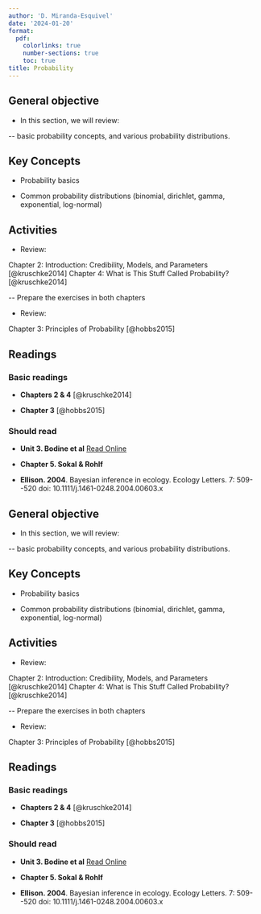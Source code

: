 ```yaml
---
author: 'D. Miranda-Esquivel'
date: '2024-01-20'
format:
  pdf:
    colorlinks: true
    number-sections: true
    toc: true
title: Probability
---
```


General objective
-----------------

-   In this section, we will review:

-- basic probability concepts, and various probability distributions.

Key Concepts
------------

-   Probability basics

-   Common probability distributions (binomial, dirichlet, gamma, exponential, log-normal)

Activities
----------

-   Review:

Chapter 2: Introduction: Credibility, Models, and Parameters [@kruschke2014] Chapter 4: What is This Stuff Called Probability? [@kruschke2014]

-- Prepare the exercises in both chapters

-   Review:

Chapter 3: Principles of Probability [@hobbs2015]

Readings
--------

### Basic readings

-   **Chapters 2 & 4** [@kruschke2014]

-   **Chapter 3** [@hobbs2015]

### Should read

-   **Unit 3. Bodine et al** [Read Online](https://drive.google.com/file/d/1jtas7BKn0ZcJlQ3iobF8ReJ2Wc1BQJZd/view?usp=drive_link)

-   **Chapter 5. Sokal & Rohlf**

-   **Ellison. 2004**. Bayesian inference in ecology. Ecology Letters. 7: 509--520 doi: 10.1111/j.1461-0248.2004.00603.x

General objective
-----------------

-   In this section, we will review:

-- basic probability concepts, and various probability distributions.

Key Concepts
------------

-   Probability basics

-   Common probability distributions (binomial, dirichlet, gamma, exponential, log-normal)

Activities
----------

-   Review:

Chapter 2: Introduction: Credibility, Models, and Parameters [@kruschke2014] Chapter 4: What is This Stuff Called Probability? [@kruschke2014]

-- Prepare the exercises in both chapters

-   Review:

Chapter 3: Principles of Probability [@hobbs2015]

Readings
--------

### Basic readings

-   **Chapters 2 & 4** [@kruschke2014]

-   **Chapter 3** [@hobbs2015]

### Should read

-   **Unit 3. Bodine et al** [Read Online](https://drive.google.com/file/d/1jtas7BKn0ZcJlQ3iobF8ReJ2Wc1BQJZd/view?usp=drive_link)

-   **Chapter 5. Sokal & Rohlf**

-   **Ellison. 2004**. Bayesian inference in ecology. Ecology Letters. 7: 509--520 doi: 10.1111/j.1461-0248.2004.00603.x

